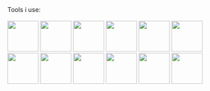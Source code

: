 <div align="left">
  Tools i use:<br><br>
  <img src="https://cdn.jsdelivr.net/gh/devicons/devicon/icons/cplusplus/cplusplus-original.svg" height=70 />
  <img src="https://cdn.jsdelivr.net/gh/devicons/devicon/icons/csharp/csharp-original.svg" height=70 />
  <img src="https://upload.wikimedia.org/wikipedia/commons/f/fb/Adobe_Illustrator_CC_icon.svg" height=70 />
  <img src="https://wayvlyte.xyz/icons/pr.svg" height=70 />
  <img src="https://upload.wikimedia.org/wikipedia/commons/c/cb/Adobe_After_Effects_CC_icon.svg" height=70 />
  <img src="https://cdn.jsdelivr.net/gh/devicons/devicon/icons/visualstudio/visualstudio-plain.svg" height=70 />
  <img src="https://cdn.jsdelivr.net/gh/devicons/devicon/icons/blender/blender-original.svg" height=70 />
  <img src="https://cdn.jsdelivr.net/gh/devicons/devicon/icons/jetbrains/jetbrains-original.svg" height=70 />
  <img src="https://cdn.jsdelivr.net/gh/devicons/devicon/icons/redis/redis-original.svg" height=70 />
  <img src="https://cdn.jsdelivr.net/gh/devicons/devicon@latest/icons/ubuntu/ubuntu-original.svg" height=70 />
  <img src="https://cdn.jsdelivr.net/gh/devicons/devicon@latest/icons/llvm/llvm-original.svg" height=70 />
  <img src="https://cdn.jsdelivr.net/gh/devicons/devicon@latest/icons/xcode/xcode-original.svg" height=70 />
</div>
